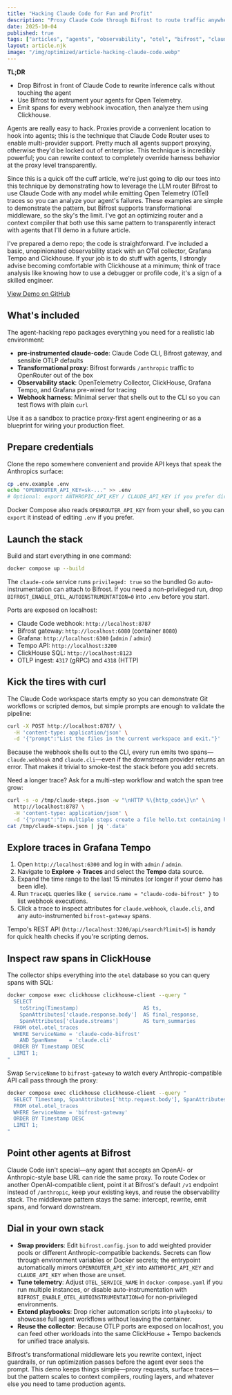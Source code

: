 ```yaml
---
title: "Hacking Claude Code for Fun and Profit"
description: "Proxy Claude Code through Bifrost to route traffic anywhere while capturing OpenTelemetry traces you can explore in Grafana, Tempo, and ClickHouse."
date: 2025-10-04
published: true
tags: ["articles", "agents", "observability", "otel", "bifrost", "claude"]
layout: article.njk
image: "/img/optimized/article-hacking-claude-code.webp"
---
```

<div class="tldr-banner">
  <strong>TL;DR</strong>
  <ul>
    <li>Drop Bifrost in front of Claude Code to rewrite inference calls without touching the agent</li>
    <li>Use Bifrost to instrument your agents for Open Telemetry.</li>
    <li>Emit spans for every webhook invocation, then analyze them using Clickhouse.</li>
    </ul>
</div>

<p>
Agents are really easy to hack. Proxies provide a convenient location to hook into agents; this is the technique that Claude Code Router uses to enable multi-provider support. Pretty much all agents support proxying, otherwise they'd be locked out of enterprise. This technique is incredibly powerful; you can rewrite context to completely override harness behavior at the proxy level transparently.
</p>
<p>
Since this is a quick off the cuff article, we're just going to dip our toes into this technique by demonstrating how to leverage the LLM router Bifrost to use Claude Code with any model while emitting Open Telemetry (OTel) traces so you can analyze your agent's failures. These examples are simple to demonstrate the pattern, but Bifrost supports transformational middleware, so the sky's the limit. I've got an optimizing router and a context compiler that both use this same pattern to transparently interact with agents that I'll demo in a future article.
</p>
<p>
I've prepared a demo repo; the code is straightforward. I've included a basic, unopinionated observability stack with an OTel collector, Grafana Tempo and Clickhouse. If your job is to do stuff with agents, I strongly advise becoming comfortable with Clickhouse at a minimum; think of trace analysis like knowing how to use a debugger or profile code, it's a sign of a skilled engineer.
</p>

<div class="cta-section cta-section--centered article-github-cta">
  <a href="https://github.com/sibyllinesoft/agent-hacking" class="btn-unified btn-primary" target="_blank" rel="noopener noreferrer">
    <span class="btn-inner">
      View Demo on GitHub
      <i data-lucide="github"></i>
    </span>
  </a>
</div>

## What's included

The agent-hacking repo packages everything you need for a realistic lab environment:

- **pre-instrumented claude-code**: Claude Code CLI, Bifrost gateway, and sensible OTLP defaults
- **Transformational proxy**: Bifrost forwards `/anthropic` traffic to OpenRouter out of the box
- **Observability stack**: OpenTelemetry Collector, ClickHouse, Grafana Tempo, and Grafana pre-wired for tracing
- **Webhook harness**: Minimal server that shells out to the CLI so you can test flows with plain `curl`

Use it as a sandbox to practice proxy-first agent engineering or as a blueprint for wiring your production fleet.

## Prepare credentials

Clone the repo somewhere convenient and provide API keys that speak the Anthropics surface:

```bash
cp .env.example .env
echo "OPENROUTER_API_KEY=sk-..." >> .env
# Optional: export ANTHROPIC_API_KEY / CLAUDE_API_KEY if you prefer direct Anthropic calls
```

Docker Compose also reads `OPENROUTER_API_KEY` from your shell, so you can `export` it instead of editing `.env` if you prefer.

## Launch the stack

Build and start everything in one command:

```bash
docker compose up --build
```

The `claude-code` service runs `privileged: true` so the bundled Go auto-instrumentation can attach to Bifrost. If you need a non-privileged run, drop `BIFROST_ENABLE_OTEL_AUTOINSTRUMENTATION=0` into `.env` before you start.

Ports are exposed on localhost:

- Claude Code webhook: `http://localhost:8787`
- Bifrost gateway: `http://localhost:6080` (container `8080`)
- Grafana: `http://localhost:6300` (`admin` / `admin`)
- Tempo API: `http://localhost:3200`
- ClickHouse SQL: `http://localhost:8123`
- OTLP ingest: `4317` (gRPC) and `4318` (HTTP)

## Kick the tires with curl

The Claude Code workspace starts empty so you can demonstrate Git workflows or scripted demos, but simple prompts are enough to validate the pipeline:

```bash
curl -X POST http://localhost:8787/ \
  -H 'content-type: application/json' \
  -d '{"prompt":"List the files in the current workspace and exit."}'
```

Because the webhook shells out to the CLI, every run emits two spans—`claude.webhook` and `claude.cli`—even if the downstream provider returns an error. That makes it trivial to smoke-test the stack before you add secrets.

Need a longer trace? Ask for a multi-step workflow and watch the span tree grow:

```bash
curl -s -o /tmp/claude-steps.json -w "\nHTTP %\{http_code\}\n" \
  http://localhost:8787 \
  -H 'content-type: application/json' \
  -d '{"prompt":"In multiple steps create a file hello.txt containing hello world, list the directory after each step, and finally cat the file."}'
cat /tmp/claude-steps.json | jq '.data'
```

## Explore traces in Grafana Tempo

1. Open `http://localhost:6300` and log in with `admin` / `admin`.
2. Navigate to **Explore → Traces** and select the **Tempo** data source.
3. Expand the time range to the last 15 minutes (or longer if your demo has been idle).
4. Run `TraceQL` queries like `{ service.name = "claude-code-bifrost" }` to list webhook executions.
5. Click a trace to inspect attributes for `claude.webhook`, `claude.cli`, and any auto-instrumented `bifrost-gateway` spans.

Tempo's REST API (`http://localhost:3200/api/search?limit=5`) is handy for quick health checks if you're scripting demos.

## Inspect raw spans in ClickHouse

The collector ships everything into the `otel` database so you can query spans with SQL:

```bash
docker compose exec clickhouse clickhouse-client --query "
  SELECT
    toString(Timestamp)                     AS ts,
    SpanAttributes['claude.response.body']  AS final_response,
    SpanAttributes['claude.streams']        AS turn_summaries
  FROM otel.otel_traces
  WHERE ServiceName = 'claude-code-bifrost'
    AND SpanName    = 'claude.cli'
  ORDER BY Timestamp DESC
  LIMIT 1;
"
```

Swap `ServiceName` to `bifrost-gateway` to watch every Anthropic-compatible API call pass through the proxy:

```bash
docker compose exec clickhouse clickhouse-client --query "
  SELECT Timestamp, SpanAttributes['http.request.body'], SpanAttributes['http.response.status_code']
  FROM otel.otel_traces
  WHERE ServiceName = 'bifrost-gateway'
  ORDER BY Timestamp DESC
  LIMIT 1;
"
```

## Point other agents at Bifrost

Claude Code isn't special—any agent that accepts an OpenAI- or Anthropic-style base URL can ride the same proxy. To route Codex or another OpenAI-compatible client, point it at Bifrost's default `/v1` endpoint instead of `/anthropic`, keep your existing keys, and reuse the observability stack. The middleware pattern stays the same: intercept, rewrite, emit spans, and forward downstream.

## Dial in your own stack

- **Swap providers**: Edit `bifrost.config.json` to add weighted provider pools or different Anthropic-compatible backends. Secrets can flow through environment variables or Docker secrets; the entrypoint automatically mirrors `OPENROUTER_API_KEY` into `ANTHROPIC_API_KEY` and `CLAUDE_API_KEY` when those are unset.
- **Tune telemetry**: Adjust `OTEL_SERVICE_NAME` in `docker-compose.yaml` if you run multiple instances, or disable auto-instrumentation with `BIFROST_ENABLE_OTEL_AUTOINSTRUMENTATION=0` for non-privileged environments.
- **Extend playbooks**: Drop richer automation scripts into `playbooks/` to showcase full agent workflows without leaving the container.
- **Reuse the collector**: Because OTLP ports are exposed on localhost, you can feed other workloads into the same ClickHouse + Tempo backends for unified trace analysis.

Bifrost's transformational middleware lets you rewrite context, inject guardrails, or run optimization passes before the agent ever sees the prompt. This demo keeps things simple—proxy requests, surface traces—but the pattern scales to context compilers, routing layers, and whatever else you need to tame production agents.
